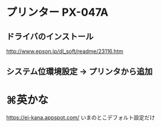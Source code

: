 # プリンター PX-047A

## ドライバのインストール
http://www.epson.jp/dl_soft/readme/23116.htm

## システム位環境設定 -> プリンタから追加


# ⌘英かな
https://ei-kana.appspot.com/
いまのとこデフォルト設定だけ
